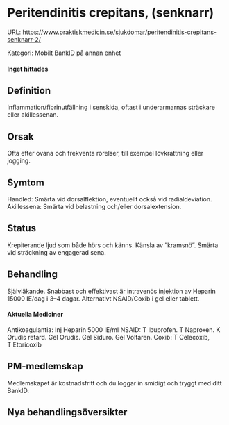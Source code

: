 # Peritendinitis crepitans, (senknarr)

URL: https://www.praktiskmedicin.se/sjukdomar/peritendinitis-crepitans-senknarr-2/



Kategori: Mobilt BankID på annan enhet

#### Inget hittades

## Definition

Inflammation/fibrinutfällning i senskida, oftast i underarmarnas sträckare eller akillessenan.

## Orsak

Ofta efter ovana och frekventa rörelser, till exempel lövkrattning eller jogging.

## Symtom

Handled: Smärta vid dorsalflektion, eventuellt också vid radialdeviation. Akillessena: Smärta vid belastning och/eller dorsalextension.

## Status

Krepiterande ljud som både hörs och känns. Känsla av ”kramsnö”. Smärta vid sträckning av engagerad sena.

## Behandling

Självläkande. Snabbast och effektivast är intravenös injektion av Heparin 15000 IE/dag i 3–4 dagar. Alternativt NSAID/Coxib i gel eller tablett.

#### Aktuella Mediciner

Antikoagulantia: Inj Heparin 5000 IE/ml
NSAID: T Ibuprofen. T Naproxen. K Orudis retard. Gel Orudis. Gel Siduro. Gel Voltaren.
Coxib: T Celecoxib, T Etoricoxib 

## PM-medlemskap

Medlemskapet är kostnadsfritt och du loggar in smidigt och tryggt med ditt BankID.

## Nya behandlingsöversikter

